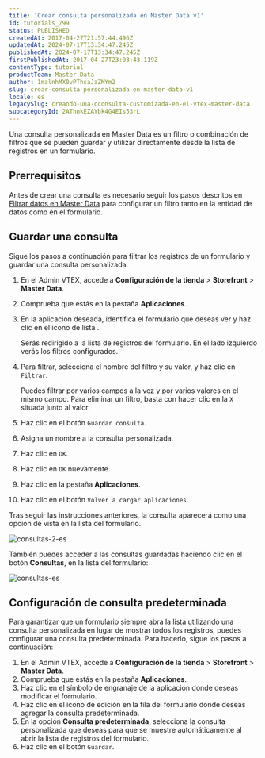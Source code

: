 ```yaml
---
title: 'Crear consulta personalizada en Master Data v1'
id: tutorials_799
status: PUBLISHED
createdAt: 2017-04-27T21:57:44.496Z
updatedAt: 2024-07-17T13:34:47.245Z
publishedAt: 2024-07-17T13:34:47.245Z
firstPublishedAt: 2017-04-27T23:03:43.119Z
contentType: tutorial
productTeam: Master Data
author: 1malnhMX0vPThsaJaZMYm2
slug: crear-consulta-personalizada-en-master-data-v1
locale: es
legacySlug: creando-una-cconsulta-customizada-en-el-vtex-master-data
subcategoryId: 2AThnkEZAYbk4G4EIs53rL
---
```


Una consulta personalizada en Master Data es un filtro o combinación de filtros que se pueden guardar y utilizar directamente desde la lista de registros en un formulario. 

## Prerrequisitos

Antes de crear una consulta es necesario seguir los pasos descritos en [Filtrar datos en Master Data](https://help.vtex.com/es/tutorial/filtrando-dados-no-master-data--tutorials_778) para configurar un filtro tanto en la entidad de datos como en el formulario.

## Guardar una consulta

Sigue los pasos a continuación para filtrar los registros de un formulario y guardar una consulta personalizada.

1. En el Admin VTEX, accede a **Configuración de la tienda** > **Storefront** > **Master Data**.
2. Comprueba que estás en la pestaña **Aplicaciones**.
3. En la aplicación deseada, identifica el formulario que deseas ver y haz clic en el ícono de lista <i class="fas fa-bars"></i>.

    Serás redirigido a la lista de registros del formulario. En el lado izquierdo verás los filtros configurados. 

4. Para filtrar, selecciona el nombre del filtro y su valor, y haz clic en `Filtrar`.

    Puedes filtrar por varios campos a la vez y por varios valores en el mismo campo. Para eliminar un filtro, basta con hacer clic en la `X` situada junto al valor.

5. Haz clic en el botón `Guardar consulta`.
6. Asigna un nombre a la consulta personalizada.
7. Haz clic en `OK`.
8. Haz clic en `OK` nuevamente.
9. Haz clic en la pestaña **Aplicaciones**.
10. Haz clic en el botón `Volver a cargar aplicaciones`.

Tras seguir las instrucciones anteriores, la consulta aparecerá como una opción de vista en la lista del formulario.

![consultas-2-es](//images.ctfassets.net/alneenqid6w5/4x2QAjHSxEZT0RyIUqv5kg/5e6ce3c1f84ca1d99e8c2761a66c6954/consultas-2-es.png)

También puedes acceder a las consultas guardadas haciendo clic en el botón **Consultas**, en la lista del formulario:

![consultas-es](//images.ctfassets.net/alneenqid6w5/Cj2YVA2pZ64Sscy0O2MA0/22fd8166b6442947fd09734856ac675a/consultas-es__1_.png)

## Configuración de consulta predeterminada

Para garantizar que un formulario siempre abra la lista utilizando una consulta personalizada en lugar de mostrar todos los registros, puedes configurar una consulta predeterminada. Para hacerlo, sigue los pasos a continuación:

1. En el Admin VTEX, accede a **Configuración de la tienda** > **Storefront** > **Master Data**.
2. Comprueba que estás en la pestaña **Aplicaciones**.
3. Haz clic en el símbolo de engranaje <i class="fas fa-cog"></i> de la aplicación donde deseas modificar el formulario.
4. Haz clic en el ícono de edición <i class="fas fa-edit"></i> en la fila del formulario donde deseas agregar la consulta predeterminada.
5. En la opción **Consulta predeterminada**, selecciona la consulta personalizada que deseas para que se muestre automáticamente al abrir la lista de registros del formulario.
6. Haz clic en el botón `Guardar`.
